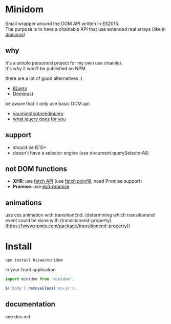 # Minidom

Small wrapper around the DOM API written in ES2015.  
The purpose is to have a chainable API that use extended real arrays (like in [dominus](https://github.com/bevacqua/dominus))

## why

It's a simple personnal project for my own use (mainly).  
It's why it won't be published on NPM.

there are a lot of good alternatives :)

- [jQuery](https://www.npmjs.com/package/jquery)
- [Dominus](https://github.com/bevacqua/dominus))

be aware that it only use basic DOM api:

- [youmightnotneedjquery](http://youmightnotneedjquery.com/)
- [what jquery does for you](https://docs.google.com/document/d/1LPaPA30bLUB_publLIMF0RlhdnPx_ePXm7oW02iiT6o/edit)

## support

- should be IE10+
- doesn't have a selector engine (use document.querySelectorAll)

## not DOM functions

- **XHR**: use [fetch API](https://fetch.spec.whatwg.org/) (use [fetch polyfill](https://www.npmjs.com/package/whatwg-fetch), need Promise support)
- **Promise**: use [es6-promise](https://www.npmjs.com/package/es6-promise)

## animations

use css animation with transitionEnd. (determining which transitionend event could be done with (transitionend-property)[https://www.npmjs.com/package/transitionend-property])

# Install

```
npm install hiswe/minidom
```

in your front application

```js
import minidom from 'minidom';

$('body').removeClass('no-js');
```

## documentation

see doc.md

